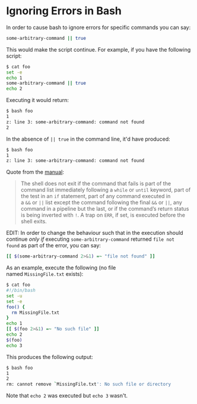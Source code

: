 # Ignoring Errors in Bash
In order to cause bash to ignore errors for specific commands you can say:

```bash
some-arbitrary-command || true
```

This would make the script continue. For example, if you have the following script:

```bash
$ cat foo
set -e
echo 1
some-arbitrary-command || true
echo 2
```

Executing it would return:

```bash
$ bash foo
1
z: line 3: some-arbitrary-command: command not found
2
```

In the absence of `|| true` in the command line, it'd have produced:

```bash
$ bash foo
1
z: line 3: some-arbitrary-command: command not found
```

Quote from the [manual](http://www.gnu.org/software/bash/manual/bashref.html#The-Set-Builtin):

> The shell does not exit if the command that fails is part of the command list immediately following a `while` or `until` keyword, part of the test in an `if` statement, part of any command executed in a `&&` or `||` list except the command following the final `&&` or `||`, any command in a pipeline but the last, or if the command’s return status is being inverted with `!`. A trap on `ERR`, if set, is executed before the shell exits.

EDIT: In order to change the behaviour such that in the execution should continue _only if_ executing `some-arbitrary-command` returned `file not found` as part of the error, you can say:

```bash
[[ $(some-arbitrary-command 2>&1) =~ "file not found" ]]
```

As an example, execute the following (no file named `MissingFile.txt` exists):

```bash
$ cat foo 
#!/bin/bash
set -u
set -e
foo() {
  rm MissingFile.txt
}
echo 1
[[ $(foo 2>&1) =~ "No such file" ]]
echo 2
$(foo)
echo 3
```

This produces the following output:

```bash
$ bash foo 
1
2
rm: cannot remove `MissingFile.txt': No such file or directory
```

Note that `echo 2` was executed but `echo 3` wasn't.